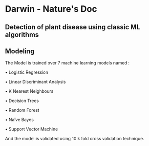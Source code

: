 # Darwin - Nature's Doc
## Detection of plant disease using classic ML algorithms

## Modeling 
The Model is trained over 7 machine learning models named : 

   •	Logistic Regression 

   •	Linear Discriminant  Analysis

   •	K Nearest  Neighbours

   •	Decision Trees

   •	Random Forest

   •	Naïve Bayes

   •	Support Vector Machine 

And the model is validated using 10 k fold cross validation technique.








